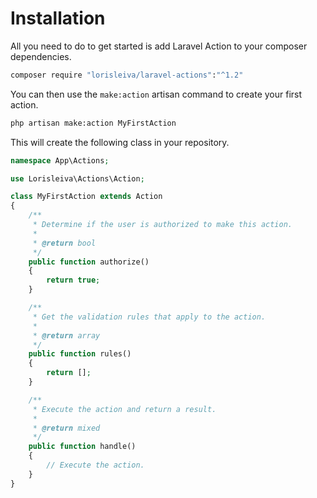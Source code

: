 # Installation

All you need to do to get started is add Laravel Action to your composer dependencies.

```sh
composer require "lorisleiva/laravel-actions":"^1.2"
```

You can then use the `make:action` artisan command to create your first action.

```sh
php artisan make:action MyFirstAction
```

This will create the following class in your repository.

```php
namespace App\Actions;

use Lorisleiva\Actions\Action;

class MyFirstAction extends Action
{
    /**
     * Determine if the user is authorized to make this action.
     *
     * @return bool
     */
    public function authorize()
    {
        return true;
    }

    /**
     * Get the validation rules that apply to the action.
     *
     * @return array
     */
    public function rules()
    {
        return [];
    }

    /**
     * Execute the action and return a result.
     *
     * @return mixed
     */
    public function handle()
    {
        // Execute the action.
    }
}
```
